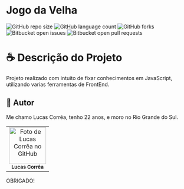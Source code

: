 # Jogo da Velha

![GitHub repo size](https://img.shields.io/github/repo-size/correa0105/JogoDaVelha-JS?style=for-the-badge)
![GitHub language count](https://img.shields.io/github/languages/count/correa0105/JogoDaVelha-JS?style=for-the-badge)
![GitHub forks](https://img.shields.io/github/forks/correa0105/JogoDaVelha-JS?style=for-the-badge)
![Bitbucket open issues](https://img.shields.io/bitbucket/issues/correa0105/JogoDaVelha-JS?style=for-the-badge)
![Bitbucket open pull requests](https://img.shields.io/bitbucket/pr-raw/correa0105/JogoDaVelha-JS?style=for-the-badge)

# ☕ Descrição do Projeto

Projeto realizado com intuito de fixar conhecimentos em JavaScript, utilizando varias ferramentas de FrontEnd.

## 🤝 Autor

Me chamo Lucas Corrêa, tenho 22 anos, e moro no Rio Grande do Sul.

<table>
  <tr>
    <td align="center">
      <a href="https://www.linkedin.com/in/correalucas0105/">
        <img src="https://media-exp1.licdn.com/dms/image/C4D03AQH5e4dHCNg-lA/profile-displayphoto-shrink_200_200/0/1656952608892?e=1664409600&v=beta&t=I5TvYIy4Bs9zaQYMGjhgjBxbcS2jwh3ubYGcJU3boLk" width="100px;" alt="Foto de Lucas Corrêa no GitHub"/><br>
        <sub>
            <b>Lucas Corrêa</b>
        </sub>
      </a>
    </td>
</table>

OBRIGADO!
